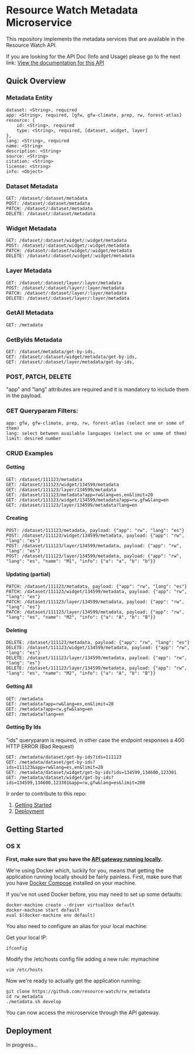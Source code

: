 # Resource Watch Metadata Microservice

This repository implements the metadata services that are available in the Resource Watch API.

If you are looking for the API Doc (Info and Usage) please go to the next link:
[View the documentation for this
API](http://gfw-api.github.io/swagger-ui/?url=https://raw.githubusercontent.com/resource-watch/rw_metadata/master/app/microservice/swagger.yml#/)

## Quick Overview

### Metadata Entity

```
dataset: <String>, required
app: <String>, required, [gfw, gfw-climate, prep, rw, forest-atlas]
resource: {
    id: <String>, required
    type: <String>, required, [dataset, widget, layer]
},
lang: <String>, required
name: <String>
description: <String>
source: <String>
citation: <String>
license: <String>
info: <Object>
```

### Dataset Metadata

```
GET: /dataset/:dataset/metadata
POST: /dataset/:dataset/metadata
PATCH: /dataset/:dataset/metadata
DELETE: /dataset/:dataset/metadata
```

### Widget Metadata

```
GET: /dataset/:dataset/widget/:widget/metadata
POST: /dataset/:dataset/widget/:widget/metadata
PATCH: /dataset/:dataset/widget/:widget/metadata
DELETE: /dataset/:dataset/widget/:widget/metadata
```

### Layer Metadata

```
GET: /dataset/:dataset/layer/:layer/metadata
POST: /dataset/:dataset/layer/:layer/metadata
PATCH: /dataset/:dataset/layer/:layer/metadata
DELETE: /dataset/:dataset/layer/:layer/metadata
```

### GetAll Metadata

```
GET: /metadata
```

### GetByIds Metadata

```
GET: /dataset/metadata/get-by-ids,
GET: /dataset/:dataset/widget/metadata/get-by-ids,
GET: /dataset/:dataset/layer/metadata/get-by-ids,
```

### POST, PATCH, DELETE

"app" and "lang" attributes are required and it is mandatory to include them in the payload.

### GET Queryparam Filters:

```
app: gfw, gfw-climate, prep, rw, forest-atlas (select one or some of them)
lang: select between available languages (select one or some of them)
limit: desired number
```

### CRUD Examples

#### Getting

```
GET: /dataset/111123/metadata
GET: /dataset/111123/widget/134599/metadata
GET: /dataset/111123/layer/134599/metadata
GET: /dataset/111123/metadata?app=rw&lang=es,en&limit=20
GET: /dataset/111123/widget/134599/metadata?app=rw,gfw&lang=en
GET: /dataset/111123/layer/134599/metadata?lang=en
```

#### Creating

```
POST: /dataset/111123/metadata, payload: {"app": "rw", "lang": "es"}
POST: /dataset/111123/widget/134599/metadata, payload: {"app": "rw", "lang": "es"}
POST: /dataset/111123/layer/134599/metadata, payload: {"app": "rw", "lang": "es"}
POST: /dataset/111123/layer/134599/metadata, payload: {"app": "rw", "lang": "es", "name": "M1", "info": {"a": "a", "b": "b"}}
```

#### Updating (partial)

```
PATCH: /dataset/111123/metadata, payload: {"app": "rw", "lang": "es"}
PATCH: /dataset/111123/widget/134599/metadata, payload: {"app": "rw", "lang": "es"}
PATCH: /dataset/111123/layer/134599/metadata, payload: {"app": "rw", "lang": "es"}
PATCH: /dataset/111123/layer/134599/metadata, payload: {"app": "rw", "lang": "es", "name": "M2", "info": {"a": "A", "b": "B"}}
```

#### Deleting

```
DELETE: /dataset/111123/metadata, payload: {"app": "rw", "lang": "es"}
DELETE: /dataset/111123/widget/134599/metadata, payload: {"app": "rw", "lang": "es"}
DELETE: /dataset/111123/layer/134599/metadata, payload: {"app": "rw", "lang": "es"}
DELETE: /dataset/111123/layer/134599/metadata, payload: {"app": "rw", "lang": "es", "name": "M2", "info": {"a": "A", "b": "B"}}
```

#### Getting All

```
GET: /metadata
GET: /metadata?app=rw&lang=es,en&limit=20
GET: /metadata?app=rw,gfw&lang=en
GET: /metadata?lang=en
```

#### Getting By Ids

"ids" queryparam is required, in other case the endpoint responses a 400 HTTP ERROR (Bad Request)

```
GET: /metadata/dataset/get-by-ids?ids=111123
GET: /metadata/dataset/get-by-ids?ids=111123&app=rw&lang=es,en&limit=20
GET: /metadata/dataset/widget/get-by-ids?ids=134599,134600,123301
GET: /metadata/dataset/widget/get-by-ids?ids=134599,134600,123301&app=rw,gfw&lang=es&limit=200
```

Ir order to contribute to this repo:

1. [Getting Started](#getting-started)
2. [Deployment](#deployment)

## Getting Started

### OS X

**First, make sure that you have the [API gateway running
locally](https://github.com/Vizzuality/api-gateway/tree/master#getting-started).**

We're using Docker which, luckily for you, means that getting the
application running locally should be fairly painless. First, make sure
that you have [Docker Compose](https://docs.docker.com/compose/install/)
installed on your machine.

If you've not used Docker before, you may need to set up some defaults:

```
docker-machine create --driver virtualbox default
docker-machine start default
eval $(docker-machine env default)
```

You also need to configure an alias for your local machine:

Get your local IP:

```
ifconfig
```

Modify the /etc/hosts config file adding a new rule:
<your ip> mymachine
```
vim /etc/hosts
```

Now we're ready to actually get the application running:

```
git clone https://github.com/resource-watch/rw_metadata
cd rw_metadata
./metadata.sh develop
```

You can now access the microservice through the API gateway.

## Deployment

In progress...
